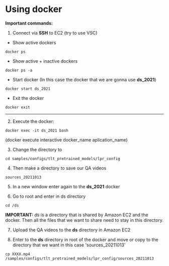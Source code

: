 # Using docker

**Important commands:**
1. Connect vía **SSH** to EC2 (try to use VSC)
- Show active dockers
<!-- -->
    docker ps

- Show active + inactive dockers
<!-- -->
    docker ps -a

- Start docker (In this case the docker that we are gonna use **ds_2021**)
<!-- -->
    docker start ds_2021

- Exit the docker
<!-- -->
    docker exit

***
2. Execute the docker:
<!-- -->
    docker exec -it ds_2021 bash
(docker execute interactive docker_name aplication_name)

3. Change the directory to 
<!-- -->
    cd samples/configs/tlt_pretrained_models/lpr_config

4. Then make a directory to save our QA videos
<!-- -->
    sources_20211013

5. In a new window enter again to the **ds_2021** docker
   
6. Go to root and enter in ds directory
<!-- -->
    cd /ds

**IMPORTANT:** *ds* is a directory that is shared by Amazon EC2 and the docker. Then all the files that we want to share need to stay in this directory.

7. Upload the QA videos to the **ds** directory in Amazon EC2
   
8. Enter to the **ds** directory in root of the docker and move or copy to the directory that we want in this case 'sources_20211013'
<!-- -->
    cp XXXX.mp4 /samples/configs/tlt_pretrained_models/lpr_config/sources_20211013